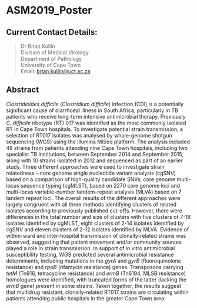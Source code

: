 # ASM2019_Poster
## Current Contact Details:
> Dr Brian Kullin  
> Division of Medical Virology  
> Department of Pathology  
> University of Cape Town  
> Email: brian.kullin@uct.ac.za

## Abstract
*Clostridioides difficile* (*Clostridium difficile*) infection (CDI) is a potentially significant cause of diarrhoeal illness in South Africa, particularly in TB patients who receive long-term intensive antimicrobial therapy.  Previously *C. difficile* ribotype (RT) 017 was identified as the most commonly isolated RT in Cape Town hospitals.  To investigate potential strain transmission, a selection of RT017 isolates was analysed by whole-genome shotgun sequencing (WGS) using the Illumina MiSeq platform.  The analysis included 48 strains from patients attending nine Cape Town hospitals, including two specialist TB institutions, between September 2014 and September 2015, along with 10 strains isolated in 2012 and sequenced as part of an earlier study.  Three different approaches were used to investigate strain relatedness – core genome single nucleotide variant analysis (cgSNV) based on a comparison of high-quality candidate SNVs, core genome multi-locus sequence typing (cgMLST), based on 2270 core genome loci and multi-locus variable-number tandem-repeat analysis (MLVA) based on 7 tandem repeat loci.  The overall results of the different approaches were largely congruent with all three methods identifying clusters of related isolates according to previously published cut-offs.  However, there were differences in the total number and size of clusters with five clusters of 7-18 isolates identified by cgMLST, eight clusters of 2-14 isolates identified by cgSNV and eleven clusters of 2-12 isolates identified by MLVA.  Evidence of within-ward and inter-hospital transmission of clonally-related strains was observed, suggesting that patient movement and/or community sources played a role in strain transmission.  In support of in vitro antimicrobial susceptibility testing, WGS predicted several antimicrobial resistance determinants, including mutations in the *gyrA* and *gyrB* (fluoroquinolone resistance) and *rpoB* (rifamycin resistance) genes.  Transposons carrying *tetM* (Tn916, tetracycline resistance) and *ermB* (Tn6194, MLSB resistance) homologues were identified, with truncated forms of the latter (lacking the *ermB* gene) present in some strains. Taken together, the results suggest that multidrug resistant, clonally-related RT017 strains are circulating within patients attending public hospitals in the greater Cape Town area.

